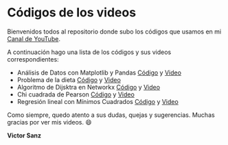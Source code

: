# Códigos de los videos

Bienvenidos todos al repositorio donde subo los códigos que usamos en mi [Canal de YouTube](https://www.youtube.com/channel/UCysMbdMKB0HWV2eXwX1keAQ/videos).

A continuación hago una lista de los códigos y sus videos correspondientes:

* Análisis de Datos con Matplotlib y Pandas [Código](https://github.com/VikSanz/videos-canal/blob/master/video_mat_pandas.py) y [Video](https://www.youtube.com/watch?v=eoL70stOC0w&t=130s)
* Problema de la dieta [Código](https://github.com/VikSanz/videos-canal/blob/master/problema_dieta.py) y [Video](https://www.youtube.com/watch?v=lIIkk6K9qIs&t=368s)
* Algoritmo de Dijsktra en Networkx [Código](https://github.com/VikSanz/videos-canal/blob/master/metrocdmx_networkx.ipynb) y [Video](https://www.youtube.com/watch?v=w84P5Coifek)
* Chi cuadrada de Pearson [Código](https://github.com/VikSanz/videos-canal/blob/master/zodiaco.ipynb) y [Video](https://www.youtube.com/watch?v=F5Q53A_zDco&t=39s)
* Regresión lineal con Mínimos Cuadrados [Código](https://github.com/VikSanz/videos-canal/blob/master/minimos_cuadrados.ipynb) y [Video](https://www.youtube.com/watch?v=XyI14wPTB0M&t=141s)

Como siempre, quedo atento a sus dudas, quejas y sugerencias. Muchas gracias por ver mis videos. :smile:

**Victor Sanz**
